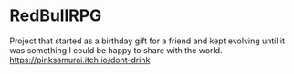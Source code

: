 # RedBullRPG
 
Project that started as a birthday gift for a friend and kept evolving until it was something I could be happy to share with the world.
https://pinksamurai.itch.io/dont-drink
